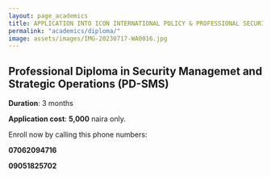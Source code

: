 ```yaml
---
layout: page_academics
title: APPLICATION INTO ICON INTERNATIONAL POLICY & PROFESSIONAL SECURITY ACADEMY (IIPPSA)
permalink: "academics/diploma/"
image: assets/images/IMG-20230717-WA0016.jpg
---
```




## Professional **Diploma** in Security Managemet and Strategic Operations (PD-SMS)

**Duration**: 3 months

**Application cost**: **5,000** naira only.

Enroll now by calling this phone numbers:

**07062094716**

**09051825702**